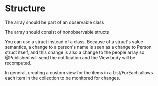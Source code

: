 
# Structure

The array should be part of an observable class

The array should consist of nonobservable structs


You can use a struct instead of a class. Because of a struct's value semantics, a change to a person's name is seen as a change to Person struct itself, and this change is also a change to the people array so @Published will send the notification and the View body will be recomputed.

In general, creating a custom view for the items in a List/ForEach allows each item in the collection to be monitored for changes.